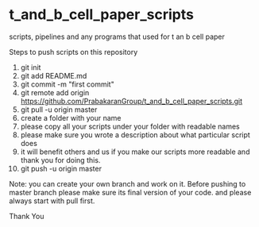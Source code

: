 # t_and_b_cell_paper_scripts
scripts, pipelines and any programs that used for t an b cell paper

Steps to push scripts on this repository 



1) git init
2) git add README.md
3) git commit -m "first commit"
4) git remote add origin https://github.com/PrabakaranGroup/t_and_b_cell_paper_scripts.git
5) git pull -u origin master
6) create a folder with your name 
7) please copy all your scripts under your folder with readable names 
8) please make sure you wrote a description about what particular script does 
9) it will benefit others and us if you make our scripts more readable and thank you for doing this.  
10) git push -u origin master

Note: you can create your own branch and work on it. Before pushing to master branch please make sure its final version of your code. 
and please always start with pull first. 

Thank You
